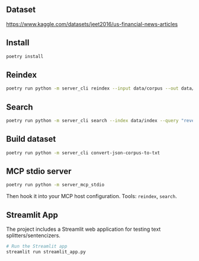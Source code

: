 ## Dataset
https://www.kaggle.com/datasets/jeet2016/us-financial-news-articles

## Install
``` bash
poetry install
```

## Reindex
```bash
poetry run python -m server_cli reindex --input data/corpus --out data/index --model "all-MiniLM-L12-v2"
```

## Search
```bash
poetry run python -m server_cli search --index data/index --query "revenue growth" --k 8
```

## Build dataset
```bash
poetry run python -m server_cli convert-json-corpus-to-txt
```

## MCP stdio server
```bash
poetry run python -m server_mcp_stdio
```
Then hook it into your MCP host configuration. Tools: `reindex`, `search`.


## Streamlit App

The project includes a Streamlit web application for testing text splitters/sentencizers.

```bash
# Run the Streamlit app
streamlit run streamlit_app.py
```
